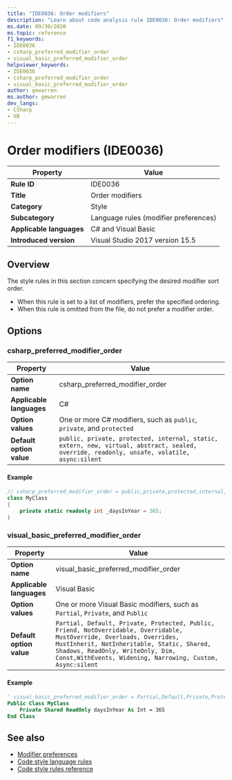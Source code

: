 ```yaml
---
title: "IDE0036: Order modifiers"
description: "Learn about code analysis rule IDE0036: Order modifiers"
ms.date: 09/30/2020
ms.topic: reference
f1_keywords:
- IDE0036
- csharp_preferred_modifier_order
- visual_basic_preferred_modifier_order
helpviewer_keywords:
- IDE0036
- csharp_preferred_modifier_order
- visual_basic_preferred_modifier_order
author: gewarren
ms.author: gewarren
dev_langs:
- CSharp
- VB
---
```

# Order modifiers (IDE0036)

|Property|Value|
|-|-|
| **Rule ID** | IDE0036 |
| **Title** | Order modifiers |
| **Category** | Style |
| **Subcategory** | Language rules (modifier preferences) |
| **Applicable languages** | C# and Visual Basic |
| **Introduced version** | Visual Studio 2017 version 15.5 |

## Overview

The style rules in this section concern specifying the desired modifier sort order.

- When this rule is set to a list of modifiers, prefer the specified ordering.
- When this rule is omitted from the file, do not prefer a modifier order.

## Options

### csharp\_preferred\_modifier\_order

|Property|Value|
|-|-|
| **Option name** | csharp_preferred_modifier_order |
| **Applicable languages** | C# |
| **Option values** | One or more C# modifiers, such as `public`, `private`, and `protected` |
| **Default option value** | `public, private, protected, internal, static, extern, new, virtual, abstract, sealed, override, readonly, unsafe, volatile, async:silent` |

#### Example

```csharp
// csharp_preferred_modifier_order = public,private,protected,internal,static,extern,new,virtual,abstract,sealed,override,readonly,unsafe,volatile,async
class MyClass
{
    private static readonly int _daysInYear = 365;
}
```

### visual\_basic\_preferred\_modifier\_order

|Property|Value|
|-|-|
| **Option name** | visual_basic_preferred_modifier_order |
| **Applicable languages** | Visual Basic |
| **Option values** | One or more Visual Basic modifiers, such as `Partial`, `Private`, and `Public` |
| **Default option value** | `Partial, Default, Private, Protected, Public, Friend, NotOverridable, Overridable, MustOverride, Overloads, Overrides, MustInherit, NotInheritable, Static, Shared, Shadows, ReadOnly, WriteOnly, Dim, Const,WithEvents, Widening, Narrowing, Custom, Async:silent` |

#### Example

```vb
' visual_basic_preferred_modifier_order = Partial,Default,Private,Protected,Public,Friend,NotOverridable,Overridable,MustOverride,Overloads,Overrides,MustInherit,NotInheritable,Static,Shared,Shadows,ReadOnly,WriteOnly,Dim,Const,WithEvents,Widening,Narrowing,Custom,Async
Public Class MyClass
    Private Shared ReadOnly daysInYear As Int = 365
End Class
```

## See also

- [Modifier preferences](modifier-preferences.md)
- [Code style language rules](language-rules.md)
- [Code style rules reference](index.md)
